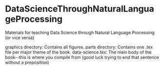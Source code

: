 # DataScienceThroughNaturalLanguageProcessing
Materials for teaching Data Science through Natural Language Processing (or vice versa)

graphics directory: Contains all figures.
parts directory: Contains one .tex file per major theme of the book.
data-science.tex: The main body of the book--this is where you compile from (good luck trying to end that sentence without a preposition)

